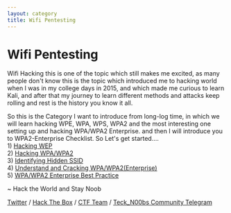 ```yaml
---
layout: category
title: Wifi Pentesting
---
```

<h1 Class="message">
  Wifi Pentesting
</h1>

<p>Wifi Hacking this is one of the topic which still makes me excited, as many people don't know this is the topic which introduced me to hacking world when I was in my college days in 2015, and which made me curious to learn Kali, and after that my journey to learn different methods and attacks keep rolling and rest is the history you know it all.</p>

So this is the Category I want to introduce from long-log time, in which we will learn hacking WPE, WPA, WPS, WPA2 and the most interesting one setting up and hacking WPA/WPA2 Enterprise. and then I will introduce you to WPA2-Enterprise Checklist. So Let's get started....
<br>  1) [Hacking WEP](https://teckk2.github.io/wifi%20pentesting/2018/07/20/Hacking-WEP.html)
<br>  2) [Hacking WPA/WPA2](https://teckk2.github.io/wifi%20pentesting/2018/08/07/Hacking-WPA-WPA2.html)
<br>  3) [Identifying Hidden SSID](https://teckk2.github.io/wifi%20pentesting/2018/08/09/Identifying-Hidden-SSID.html)
<br>  4) [Understand and Cracking WPA/WPA2(Enterprise)](https://teckk2.github.io/wifi%20pentesting/2018/08/09/Cracking-WPA-WPA2-Enterprise.html)
<br>  5) [WPA/WPA2 Enterprise Best Practice](https://teckk2.github.io/wifi%20pentesting/2018/08/09/WPA-WPA2-Eneteprice-best-practice.html)

<p class="message">
  ~ Hack the World and Stay Noob
</p>

[Twitter](https://twitter.com/Teck__K2) / [Hack The Box](https://www.hackthebox.eu/profile/966) / [CTF Team](https://ctftime.org/team/20102) /
[Teck_N00bs Community Telegram](https://t.me/Teck_N00bs)

<script src="https://www.hackthebox.eu/badge/966"> </script>
